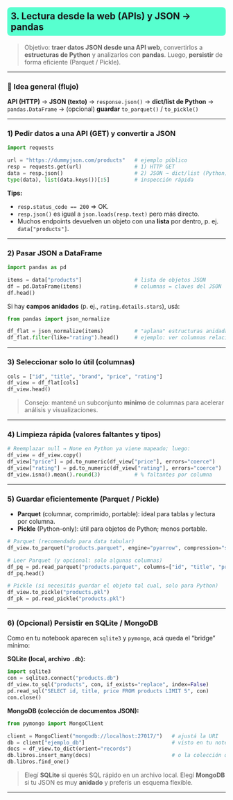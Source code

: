 
## <div style="background-color:#57ffcfff;padding:8px;border-radius:8px">3. Lectura desde la web (APIs) y JSON → pandas</div>

> Objetivo: **traer datos JSON desde una API web**, convertirlos a **estructuras de Python** y analizarlos con **pandas**. Luego, **persistir** de forma eficiente (Parquet / Pickle).

---

### 🧠 Idea general (flujo)
**API (HTTP)** → **JSON (texto)** → `response.json()` → **dict/list de Python** → `pandas.DataFrame` → (opcional) **guardar** `to_parquet()` / `to_pickle()`

---

### 1) Pedir datos a una API (GET) y convertir a JSON
```python
import requests

url = "https://dummyjson.com/products"   # ejemplo público
resp = requests.get(url)                 # 1) HTTP GET
data = resp.json()                       # 2) JSON → dict/list (Python)
type(data), list(data.keys())[:5]        # inspección rápida
```

**Tips:**  
- `resp.status_code == 200` ⇒ OK.  
- `resp.json()` es igual a `json.loads(resp.text)` pero más directo.  
- Muchos endpoints devuelven un objeto con una **lista** por dentro, p. ej. `data["products"]`.

---

### 2) Pasar JSON a DataFrame
```python
import pandas as pd

items = data["products"]                 # lista de objetos JSON
df = pd.DataFrame(items)                 # columnas = claves del JSON
df.head()
```

Si hay **campos anidados** (p. ej., `rating.details.stars`), usá:
```python
from pandas import json_normalize

df_flat = json_normalize(items)          # "aplana" estructuras anidadas
df_flat.filter(like="rating").head()     # ejemplo: ver columnas relacionadas
```

---

### 3) Seleccionar solo lo útil (columnas)
```python
cols = ["id", "title", "brand", "price", "rating"]
df_view = df_flat[cols]
df_view.head()
```

> Consejo: mantené un subconjunto **mínimo** de columnas para acelerar análisis y visualizaciones.

---

### 4) Limpieza rápida (valores faltantes y tipos)
```python
# Reemplazar null → None en Python ya viene mapeado; luego:
df_view = df_view.copy()
df_view["price"] = pd.to_numeric(df_view["price"], errors="coerce")
df_view["rating"] = pd.to_numeric(df_view["rating"], errors="coerce")
df_view.isna().mean().round(3)           # % faltantes por columna
```

---

### 5) Guardar eficientemente (Parquet / Pickle)
- **Parquet** (columnar, comprimido, portable): ideal para tablas y lectura por columna.  
- **Pickle** (Python-only): útil para objetos de Python; menos portable.

```python
# Parquet (recomendado para data tabular)
df_view.to_parquet("products.parquet", engine="pyarrow", compression="snappy")

# Leer Parquet (y opcional: solo algunas columnas)
df_pq = pd.read_parquet("products.parquet", columns=["id", "title", "price"])
df_pq.head()

# Pickle (si necesitás guardar el objeto tal cual, solo para Python)
df_view.to_pickle("products.pkl")
df_pk = pd.read_pickle("products.pkl")
```

---

### 6) (Opcional) Persistir en SQLite / MongoDB
Como en tu notebook aparecen `sqlite3` y `pymongo`, acá queda el “bridge” mínimo:

**SQLite (local, archivo `.db`):**
```python
import sqlite3
con = sqlite3.connect("products.db")
df_view.to_sql("products", con, if_exists="replace", index=False)
pd.read_sql("SELECT id, title, price FROM products LIMIT 5", con)
con.close()
```

**MongoDB (colección de documentos JSON):**
```python
from pymongo import MongoClient

client = MongoClient("mongodb://localhost:27017/")   # ajustá la URI
db = client["ejemplo_db"]                            # visto en tu notebook
docs = df_view.to_dict(orient="records")
db.libros.insert_many(docs)                          # o la colección que uses
db.libros.find_one()
```

> Elegí **SQLite** si querés SQL rápido en un archivo local. Elegí **MongoDB** si tu JSON es muy **anidado** y preferís un esquema flexible.

---
